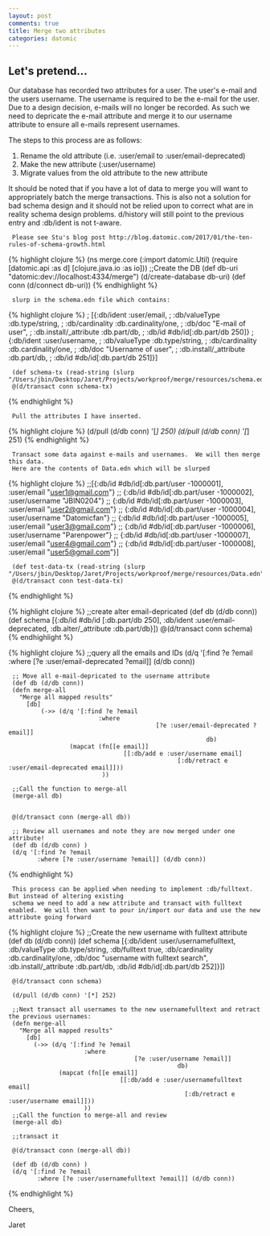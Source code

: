 ```yaml
---
layout: post
comments: true
title: Merge two attributes
categories: datomic
---
```



## Let's pretend...

Our database has recorded two attributes for a user.  The user's e-mail and the users username.
The username is required to be the e-mail for the user.  Due to a design decision, e-mails will no longer
be recorded.  As such we need to depricate the e-mail attribute and merge it to our username attribute to ensure
all e-mails represent usernames.

The steps to this process are as follows:

 1. Rename the old attribute (i.e. :user/email to :user/email-deprecated)
  2. Make the new attribute (:user/username)
   3. Migrate values from the old attribute to the new attribute

   It should be noted that if you have a lot of data to merge you will want to appropriately batch the
   merge transactions.  This is also not a solution for bad schema design and it should not be relied upon
   to correct what are in reality schema design problems.  d/history will still point to the previous entry
    and :db/ident is not t-aware.

     Please see Stu's blog post http://blog.datomic.com/2017/01/the-ten-rules-of-schema-growth.html

 {% highlight clojure %}
      (ns merge.core
       (:import datomic.Util)
         (require [datomic.api :as d]
                    [clojure.java.io :as io]))
     ;;Create the DB
     (def db-uri "datomic:dev://localhost:4334/merge")
     (d/create-database db-uri)
     (def conn (d/connect db-uri))
 {% endhighlight %}


     slurp in the schema.edn file which contains:

{% highlight clojure %}
     ; [{:db/ident :user/email,
     ; :db/valueType :db.type/string,
     ; :db/cardinality :db.cardinality/one,
     ; :db/doc "E-mail of user",
     ; :db.install/_attribute :db.part/db,
     ; :db/id #db/id[:db.part/db 250]}
     ;{:db/ident :user/username,
     ; :db/valueType :db.type/string,
     ; :db/cardinality :db.cardinality/one,
     ; :db/doc "Username of user",
     ; :db.install/_attribute :db.part/db,
     ; :db/id #db/id[:db.part/db 251]}]

     (def schema-tx (read-string (slurp "/Users/jbin/Desktop/Jaret/Projects/workproof/merge/resources/schema.edn")))
     @(d/transact conn schema-tx)
{% endhighlight %}

     Pull the attributes I have inserted.

{% highlight clojure %}
     (d/pull (d/db conn) '[*] 250)
     (d/pull (d/db conn) '[*] 251)
{% endhighlight %}

     Transact some data against e-mails and usernames.  We will then merge this data.
     Here are the contents of Data.edn which will be slurped

{% highlight clojure %}
     ;;[{:db/id #db/id[:db.part/user -1000001], :user/email "user1@gmail.com"}
     ;; {:db/id #db/id[:db.part/user -1000002], :user/username "JBIN0204"}
     ;; {:db/id #db/id[:db.part/user -1000003], :user/email "user2@gmail.com"}
     ;; {:db/id #db/id[:db.part/user -1000004], :user/username "Datomicfan"}
     ;; {:db/id #db/id[:db.part/user -1000005], :user/email "user3@gmail.com"}
     ;; {:db/id #db/id[:db.part/user -1000006], :user/username "Parenpower"}
     ;; {:db/id #db/id[:db.part/user -1000007], :user/email "user4@gmail.com"}
     ;; {:db/id #db/id[:db.part/user -1000008], :user/email "user5@gmail.com"}]


     (def test-data-tx (read-string (slurp "/Users/jbin/Desktop/Jaret/Projects/workproof/merge/resources/Data.edn")))
     @(d/transact conn test-data-tx)
{% endhighlight %}

{% highlight clojure %}
     ;;create alter email-depricated
     (def db (d/db conn))
     (def schema [{:db/id #db/id [:db.part/db 250],
                   :db/ident :user/email-deprecated,
                                 :db.alter/_attribute :db.part/db}])
     @(d/transact conn schema)
{% endhighlight %}

{% highlight clojure %}
     ;;query all the emails and IDs
     (d/q '[:find ?e ?email
               :where [?e :user/email-deprecated ?email]] (d/db conn))


     ;; Move all e-mail-depricated to the username attribute
     (def db (d/db conn))
     (defn merge-all
       "Merge all mapped results"
         [db]
             (->> (d/q '[:find ?e ?email
                             :where
                                             [?e :user/email-deprecated ?email]]
                                                           db)
                     (mapcat (fn[[e email]]
                                    [[:db/add e :user/username email]
                                                   [:db/retract e :user/email-deprecated email]]))
                              ))

     ;;Call the function to merge-all
     (merge-all db)


     @(d/transact conn (merge-all db))

     ;; Review all usernames and note they are now merged under one attribute!
     (def db (d/db conn) )
     (d/q '[:find ?e ?email
            :where [?e :user/username ?email]] (d/db conn))
{% endhighlight %}


     This process can be applied when needing to implement :db/fulltext. But instead of altering existing
     schema we need to add a new attribute and transact with fulltext enabled.  We will then want to pour in/import our data and use the new attribute going forward

{% highlight clojure %}
     ;;Create the new username with fulltext attribute
     (def db (d/db conn))
     (def schema [{:db/ident :user/usernamefulltext,
                   :db/valueType :db.type/string,
                                 :db/fulltext true,
                                               :db/cardinality :db.cardinality/one,
                                                             :db/doc "username with fulltext search",
                                                                           :db.install/_attribute :db.part/db,
                                                                                         :db/id #db/id[:db.part/db 252]}])

     @(d/transact conn schema)

     (d/pull (d/db conn) '[*] 252)

     ;;Next transact all usernames to the new usernamefulltext and retract the previous usernames:
     (defn merge-all
       "Merge all mapped results"
         [db]
           (->> (d/q '[:find ?e ?email
                         :where
                                       [?e :user/username ?email]]
                                                   db)
                  (mapcat (fn[[e email]]
                                   [[:db/add e :user/usernamefulltext email]
                                                     [:db/retract e :user/username email]]))
                         ))
     ;;Call the function to merge-all and review
     (merge-all db)

     ;;transact it

     @(d/transact conn (merge-all db))

     (def db (d/db conn) )
     (d/q '[:find ?e ?email
            :where [?e :user/usernamefulltext ?email]] (d/db conn))
{% endhighlight %}


Cheers,

Jaret


